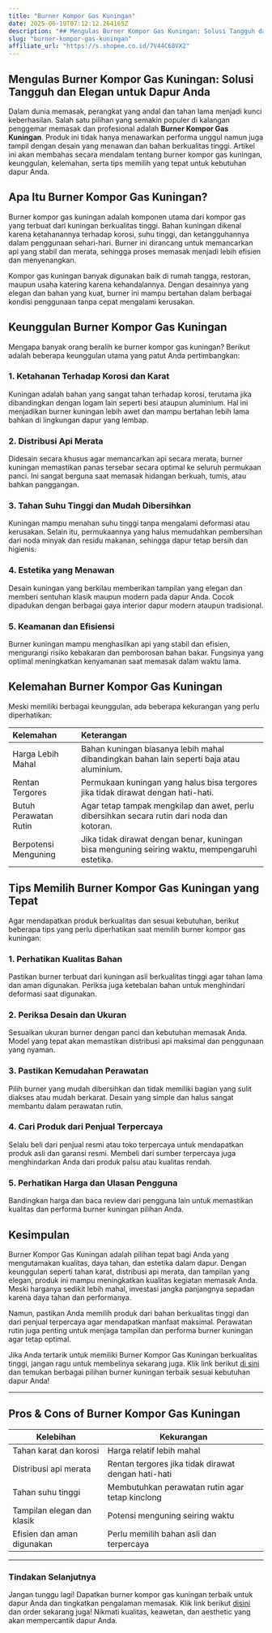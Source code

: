 ```yaml
---
title: "Burner Kompor Gas Kuningan"
date: 2025-06-19T07:12:12.264165Z
description: "## Mengulas Burner Kompor Gas Kuningan: Solusi Tangguh dan Elegan untuk Dapur Anda..."
slug: "burner-kompor-gas-kuningan"
affiliate_url: "https://s.shopee.co.id/7V44C68VX2"
---
```

## Mengulas Burner Kompor Gas Kuningan: Solusi Tangguh dan Elegan untuk Dapur Anda

Dalam dunia memasak, perangkat yang andal dan tahan lama menjadi kunci keberhasilan. Salah satu pilihan yang semakin populer di kalangan penggemar memasak dan profesional adalah **Burner Kompor Gas Kuningan**. Produk ini tidak hanya menawarkan performa unggul namun juga tampil dengan desain yang menawan dan bahan berkualitas tinggi. Artikel ini akan membahas secara mendalam tentang burner kompor gas kuningan, keunggulan, kelemahan, serta tips memilih yang tepat untuk kebutuhan dapur Anda.

## Apa Itu Burner Kompor Gas Kuningan?

Burner kompor gas kuningan adalah komponen utama dari kompor gas yang terbuat dari kuningan berkualitas tinggi. Bahan kuningan dikenal karena ketahanannya terhadap korosi, suhu tinggi, dan ketangguhannya dalam penggunaan sehari-hari. Burner ini dirancang untuk memancarkan api yang stabil dan merata, sehingga proses memasak menjadi lebih efisien dan menyenangkan.

Kompor gas kuningan banyak digunakan baik di rumah tangga, restoran, maupun usaha katering karena kehandalannya. Dengan desainnya yang elegan dan bahan yang kuat, burner ini mampu bertahan dalam berbagai kondisi penggunaan tanpa cepat mengalami kerusakan.

## Keunggulan Burner Kompor Gas Kuningan

Mengapa banyak orang beralih ke burner kompor gas kuningan? Berikut adalah beberapa keunggulan utama yang patut Anda pertimbangkan:

### 1. Ketahanan Terhadap Korosi dan Karat

Kuningan adalah bahan yang sangat tahan terhadap korosi, terutama jika dibandingkan dengan logam lain seperti besi ataupun aluminium. Hal ini menjadikan burner kuningan lebih awet dan mampu bertahan lebih lama bahkan di lingkungan dapur yang lembap.

### 2. Distribusi Api Merata

Didesain secara khusus agar memancarkan api secara merata, burner kuningan memastikan panas tersebar secara optimal ke seluruh permukaan panci. Ini sangat berguna saat memasak hidangan berkuah, tumis, atau bahkan panggangan.

### 3. Tahan Suhu Tinggi dan Mudah Dibersihkan

Kuningan mampu menahan suhu tinggi tanpa mengalami deformasi atau kerusakan. Selain itu, permukaannya yang halus memudahkan pembersihan dari noda minyak dan residu makanan, sehingga dapur tetap bersih dan higienis.

### 4. Estetika yang Menawan

Desain kuningan yang berkilau memberikan tampilan yang elegan dan memberi sentuhan klasik maupun modern pada dapur Anda. Cocok dipadukan dengan berbagai gaya interior dapur modern ataupun tradisional.

### 5. Keamanan dan Efisiensi

Burner kuningan mampu menghasilkan api yang stabil dan efisien, mengurangi risiko kebakaran dan pemborosan bahan bakar. Fungsinya yang optimal meningkatkan kenyamanan saat memasak dalam waktu lama.

## Kelemahan Burner Kompor Gas Kuningan

Meski memiliki berbagai keunggulan, ada beberapa kekurangan yang perlu diperhatikan:

| **Kelemahan** | **Keterangan** |
|:-|:-|
| Harga Lebih Mahal | Bahan kuningan biasanya lebih mahal dibandingkan bahan lain seperti baja atau aluminium. |
| Rentan Tergores | Permukaan kuningan yang halus bisa tergores jika tidak dirawat dengan hati-hati. |
| Butuh Perawatan Rutin | Agar tetap tampak mengkilap dan awet, perlu dibersihkan secara rutin dari noda dan kotoran. |
| Berpotensi Menguning | Jika tidak dirawat dengan benar, kuningan bisa menguning seiring waktu, mempengaruhi estetika. |

## Tips Memilih Burner Kompor Gas Kuningan yang Tepat

Agar mendapatkan produk berkualitas dan sesuai kebutuhan, berikut beberapa tips yang perlu diperhatikan saat memilih burner kompor gas kuningan:

### 1. Perhatikan Kualitas Bahan

Pastikan burner terbuat dari kuningan asli berkualitas tinggi agar tahan lama dan aman digunakan. Periksa juga ketebalan bahan untuk menghindari deformasi saat digunakan.

### 2. Periksa Desain dan Ukuran

Sesuaikan ukuran burner dengan panci dan kebutuhan memasak Anda. Model yang tepat akan memastikan distribusi api maksimal dan penggunaan yang nyaman.

### 3. Pastikan Kemudahan Perawatan

Pilih burner yang mudah dibersihkan dan tidak memiliki bagian yang sulit diakses atau mudah berkarat. Desain yang simple dan halus sangat membantu dalam perawatan rutin.

### 4. Cari Produk dari Penjual Terpercaya

Selalu beli dari penjual resmi atau toko terpercaya untuk mendapatkan produk asli dan garansi resmi. Membeli dari sumber terpercaya juga menghindarkan Anda dari produk palsu atau kualitas rendah.

### 5. Perhatikan Harga dan Ulasan Pengguna

Bandingkan harga dan baca review dari pengguna lain untuk memastikan kualitas dan performa burner kuningan pilihan Anda.

## Kesimpulan

Burner Kompor Gas Kuningan adalah pilihan tepat bagi Anda yang mengutamakan kualitas, daya tahan, dan estetika dalam dapur. Dengan keunggulan seperti tahan karat, distribusi api merata, dan tampilan yang elegan, produk ini mampu meningkatkan kualitas kegiatan memasak Anda. Meski harganya sedikit lebih mahal, investasi jangka panjangnya sepadan karena daya tahan dan performanya.

Namun, pastikan Anda memilih produk dari bahan berkualitas tinggi dan dari penjual terpercaya agar mendapatkan manfaat maksimal. Perawatan rutin juga penting untuk menjaga tampilan dan performa burner kuningan agar tetap optimal.

Jika Anda tertarik untuk memiliki Burner Kompor Gas Kuningan berkualitas tinggi, jangan ragu untuk membelinya sekarang juga. Klik link berikut [di sini](https://s.shopee.co.id/7V44C68VX2) dan temukan berbagai pilihan burner kuningan terbaik sesuai kebutuhan dapur Anda!

---

## Pros & Cons of Burner Kompor Gas Kuningan

| **Kelebihan** | **Kekurangan** |
|----------------|----------------|
| Tahan karat dan korosi | Harga relatif lebih mahal |
| Distribusi api merata | Rentan tergores jika tidak dirawat dengan hati-hati |
| Tahan suhu tinggi | Membutuhkan perawatan rutin agar tetap kinclong |
| Tampilan elegan dan klasik | Potensi menguning seiring waktu |
| Efisien dan aman digunakan | Perlu memilih bahan asli dan terpercaya |

---

### Tindakan Selanjutnya

Jangan tunggu lagi! Dapatkan burner kompor gas kuningan terbaik untuk dapur Anda dan tingkatkan pengalaman memasak. Klik link berikut [disini](https://s.shopee.co.id/7V44C68VX2) dan order sekarang juga! Nikmati kualitas, keawetan, dan aesthetic yang akan mempercantik dapur Anda.